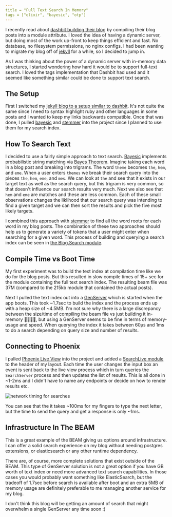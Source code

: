 ```yaml
---
title = "Full Text Search In Memory"
tags = ["elixir", "bayesic", "otp"]
---
```


I recently read about [dashbit building their blog](https://dashbit.co/blog/welcome-to-our-blog-how-it-was-made) by compiling their blog posts into a module attribute.
I loved the idea of having a dynamic server, but doing most of the work up-front to keep things efficient and fast.
No database, no filesystem permissions, no nginx configs.
I had been wanting to migrate my blog off of [jekyll](https://rubygems.org/gems/jekyll) for a while, so I decided to jump in.

As I was thinking about the power of a dynamic server with in-memory data structures, I started wondering how hard it would be to support full-text search.
I loved the tags implementation that Dashbit had used and it seemed like something similar could be done to support text search.

## The Setup

First I switched my [jekyll blog to a setup similar to dashbit](https://github.com/mmmries/blog/compare/e07e6f221e5d5800fd7cff382ef684479d1a8aaa...eb6aa7fa3385ed2e8be58bd61d6f7158c5780f7e).
It's not quite the same since I need to syntax highlight ruby and other languages in some posts and I wanted to keep my links backwards compatible.
Once that was done, I pulled [bayesic](https://hex.pm/packages/bayesic) and [stemmer](https://hex.pm/packages/stemmer) into the project since I planned to use them for my search index.

## How To Search Text

I decided to use a fairly simple approach to text search.
[Bayesic](https://hex.pm/packages/bayesic) implements probabilistic string matching via [Bayes Theorem](https://en.wikipedia.org/wiki/Bayes%27_theorem).
Imagine taking each word in a blog post and breaking into trigrams.
The word `theme` becomes `the`, `hem`, and `eme`.
When a user enters `themes` we break their search query into the pieces `the`, `hem`, `eme`, and `mes`.
We can look at `the` and see that it exists in our target text as well as the search query, but this trigram is very common, so that doesn't influence our search results very much.
Next we also see that `hem` and `eme` are matches and these are less common.
Each of these small observations changes the liklihood that our search query was intending to find a given target and we can then sort the results and pick the five most likely targets.

I combined this approach with [stemmer](https://hex.pm/packages/stemmer) to find all the word roots for each word in my blog posts.
The combination of these two approaches should help us to generate a variety of tokens that a user might enter when searching for a given word.
This process of building and querying a search index can be seen in [the Blog.Search module](https://github.com/mmmries/blog/blob/32942ea637abedf16fe056666c3387c43223d673/lib/blog/search.ex).

## Compile Time vs Boot Time

My first experiment was to build the text index at compilation time like we do for the blog posts.
But this resulted in slow compile times of 15+ sec for the module containing the full text search index.
The resulting beam file was 37M (compared to the 215kb module that contained the actual posts).

Next I pulled the text index out into a [GenServer](https://github.com/elixir-lang/elixir/blob/v1.10.1/lib/elixir/lib/gen_server.ex) which is started when the app boots.
This took ~1.7sec to build the index and the process ends up with a heap size of ~4.5MB.
I'm not sure why there is a large discrepancy between the size/time of compiling the beam file vs just building it in-memory 🤷‍♂️🤷‍♀️, but using a GenServer seems to be fine in terms of memory-usage and speed.
When querying the index it takes between 60µs and 1ms to do a search depending on query size and number of results.

## Connecting to Phoenix

I pulled [Phoenix Live View](https://github.com/phoenixframework/phoenix_live_view/blob/v0.7.1/lib/phoenix_live_view.ex) into the project and added a [SearchLive module]() to the header of my layout.
Each time the user changes the input box an event is sent back to the live view process which in turn queries the `SearchServer` process and then updates the list of results.
This is all done in ~1-2ms and I didn't have to name any endpoints or decide on how to render results etc.

![network timing for searches](/assets/images/2020-02-18/query_network_timing.png)

You can see that the it takes ~100ms for my fingers to type the next letter, but the time to send the query and get a response is only ~1ms.

## Infrastructure In The BEAM

This is a great example of the BEAM giving us options around infrastructure.
I can offer a solid search experience on my blog without needing postgres extensions, or elasticsearch or any other runtime dependency.

There are, of course, more complete solutions that exist outside of the BEAM.
This type of GenServer solution is not a great option if you have GB worth of text index or need more advanced text search capabilities.
In those cases you would probably want something like ElasticSearch, but the tradeoff of 1.7sec before search is available after boot and an extra 5MB of memory usage are definitely preferable to me managing another service for my blog.

I don't think this blog will be getting an amount of search that might overwhelm a single GenServer any time soon :)